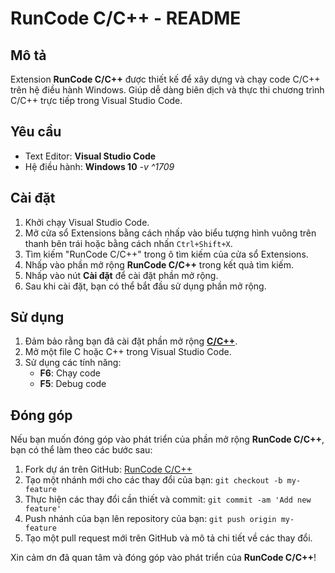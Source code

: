 # RunCode C/C++ - README

## Mô tả

Extension **RunCode C/C++** được thiết kế để xây dựng và chạy code C/C++ trên hệ điều hành Windows. Giúp dễ dàng biên dịch và thực thi chương trình C/C++ trực tiếp trong Visual Studio Code.

## Yêu cầu

- Text Editor: **Visual Studio Code**
- Hệ điều hành: **Windows 10** *-v ^1709*

## Cài đặt

1. Khởi chạy Visual Studio Code.
2. Mở cửa sổ Extensions bằng cách nhấp vào biểu tượng hình vuông trên thanh bên trái hoặc bằng cách nhấn `Ctrl+Shift+X`.
3. Tìm kiếm "RunCode C/C++" trong ô tìm kiếm của cửa sổ Extensions.
4. Nhấp vào phần mở rộng **RunCode C/C++** trong kết quả tìm kiếm.
5. Nhấp vào nút **Cài đặt** để cài đặt phần mở rộng.
6. Sau khi cài đặt, bạn có thể bắt đầu sử dụng phần mở rộng.

## Sử dụng

1. Đảm bảo rằng bạn đã cài đặt phần mở rộng [**C/C++**](https://marketplace.visualstudio.com/items?itemName=ms-vscode.cpptools).
2. Mở một file C hoặc C++ trong Visual Studio Code.
3. Sử dụng các tính năng:
   - **F6**: Chạy code
   - **F5**: Debug code

## Đóng góp

Nếu bạn muốn đóng góp vào phát triển của phần mở rộng **RunCode C/C++**, bạn có thể làm theo các bước sau:

1. Fork dự án trên GitHub: [RunCode C/C++](https://github.com/ovfteam/runcode_c_cpp)
2. Tạo một nhánh mới cho các thay đổi của bạn: `git checkout -b my-feature`
3. Thực hiện các thay đổi cần thiết và commit: `git commit -am 'Add new feature'`
4. Push nhánh của bạn lên repository của bạn: `git push origin my-feature`
5. Tạo một pull request mới trên GitHub và mô tả chi tiết về các thay đổi.

Xin cảm ơn đã quan tâm và đóng góp vào phát triển của **RunCode C/C++**!
